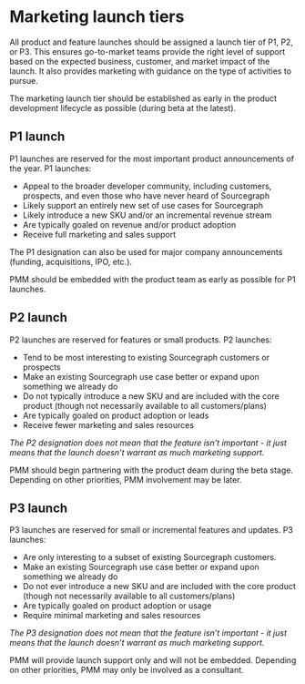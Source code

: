 # Marketing launch tiers

All product and feature launches should be assigned a launch tier of P1, P2, or P3. This ensures go-to-market teams provide the right level of support based on the expected business, customer, and market impact of the launch. It also provides marketing with guidance on the type of activities to pursue. 

The marketing launch tier should be established as early in the product development lifecycle as possible (during beta at the latest). 

## P1 launch
P1 launches are reserved for the most important product announcements of the year. P1 launches:
- Appeal to the broader developer community, including customers, prospects, and even those who have never heard of Sourcegraph 
- Likely support an entirely new set of use cases for Sourcegraph 
- Likely introduce a new SKU and/or an incremental revenue stream 
- Are typically goaled on revenue and/or product adoption
- Receive full marketing and sales support

The P1 designation can also be used for major company announcements (funding, acquisitions, IPO, etc.). 

PMM should be embedded with the product team as early as possible for P1 launches. 

## P2 launch
P2 launches are reserved for features or small products. P2 launches:
- Tend to be most interesting to existing Sourcegraph customers or prospects
- Make an existing Sourcegraph use case better or expand upon something we already do
- Do not typically introduce a new SKU and are included with the core product (though not necessarily available to all customers/plans)
- Are typically goaled on product adoption or leads  
- Receive fewer marketing and sales resources 

*The P2 designation does not mean that the feature isn’t important - it just means that the launch doesn’t warrant as much marketing support.* 

PMM should begin partnering with the product deam during the beta stage. Depending on other priorities, PMM involvement may be later. 

## P3 launch
P3 launches are reserved for small or incremental features and updates. P3 launches:
- Are only interesting to a subset of existing Sourcegraph customers.
- Make an existing Sourcegraph use case better or expand upon something we already do
- Do not ever introduce a new SKU and are included with the core product (though not necessarily available to all customers/plans)
- Are typically goaled on product adoption or usage 
- Require minimal marketing and sales resources 

*The P3 designation does not mean that the feature isn’t important - it just means that the launch doesn’t warrant as much marketing support.* 

PMM will provide launch support only and will not be embedded. Depending on other priorities, PMM may only be involved as a consultant. 
